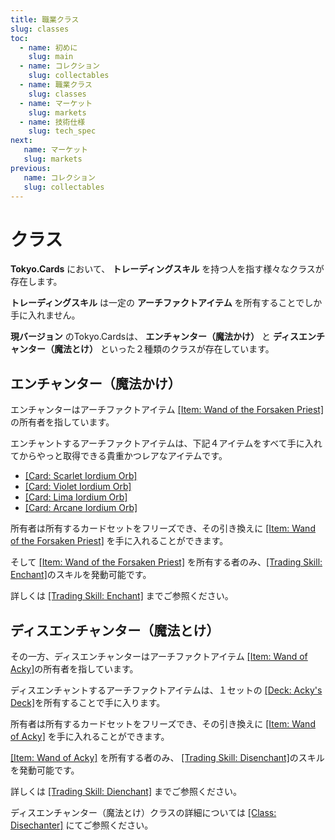 ```yaml
---
title: 職業クラス
slug: classes
toc:
  - name: 初めに 
    slug: main 
  - name: コレクション 
    slug: collectables 
  - name: 職業クラス 
    slug: classes 
  - name: マーケット 
    slug: markets 
  - name: 技術仕様 
    slug: tech_spec 
next: 
   name: マーケット
   slug: markets 
previous: 
   name: コレクション 
   slug: collectables 
---
```


# クラス 
 __Tokyo.Cards__ において、 __トレーディングスキル__ を持つ人を指す様々なクラスが存在します。
 
 __トレーディングスキル__ は一定の __アーチファクトアイテム__ を所有することでしか手に入れません。
 
 __現バージョン__ のTokyo.Cardsは、 __エンチャンター（魔法かけ）__ と __ディスエンチャンター（魔法とけ）__ といった２種類のクラスが存在しています。


## エンチャンター（魔法かけ） 
エンチャンターはアーチファクトアイテム [[Item: Wand of the Forsaken Priest]](WandOfTheForsakenPriest) の所有者を指しています。

エンチャントするアーチファクトアイテムは、下記４アイテムをすべて手に入れてからやっと取得できる貴重かつレアなアイテムです。

- [[Card: Scarlet Iordium Orb]](https://tokyo.cards/items/?id=2931&asset_type=card&lang=en)
- [[Card: Violet Iordium Orb]](https://tokyo.cards/items/?id=2929&asset_type=card&lang=en)
- [[Card: Lima Iordium Orb]](https://tokyo.cards/items/?id=2930&asset_type=card&lang=en)
- [[Card: Arcane Iordium Orb]](https://tokyo.cards/items/?id=2928&asset_type=card&lang=en)

所有者は所有するカードセットをフリーズでき、その引き換えに [[Item: Wand of the Forsaken Priest]](wandfo) を手に入れることができます。

そして [[Item: Wand of the Forsaken Priest]](wandfo) を所有する者のみ、[[Trading Skill: Enchant]](https://stackedit.io/enchant)のスキルを発動可能です。

詳しくは [[Trading Skill: Enchant]](https://stackedit.io/enchant) までご参照ください。

## ディスエンチャンター（魔法とけ）
その一方、ディスエンチャンターはアーチファクトアイテム [[Item: Wand of Acky]](EnchantersStaff)の所有者を指しています。

ディスエンチャントするアーチファクトアイテムは、１セットの [[Deck: Acky's Deck]](AkkiDeck)を所有することで手に入ります。


所有者は所有するカードセットをフリーズでき、その引き換えに [[Item: Wand of Acky]](EnchantersStaff) を手に入れることができます。

[[Item: Wand of Acky]](EnchantersStaff) を所有する者のみ、 [[Trading Skill: Disenchant]](enchant)のスキルを発動可能です。

詳しくは [[Trading Skill: Dienchant]](enchant) までご参照ください。

ディスエンチャンター（魔法とけ）クラスの詳細については [[Class: Disechanter]](Enchanter) にてご参照ください。
